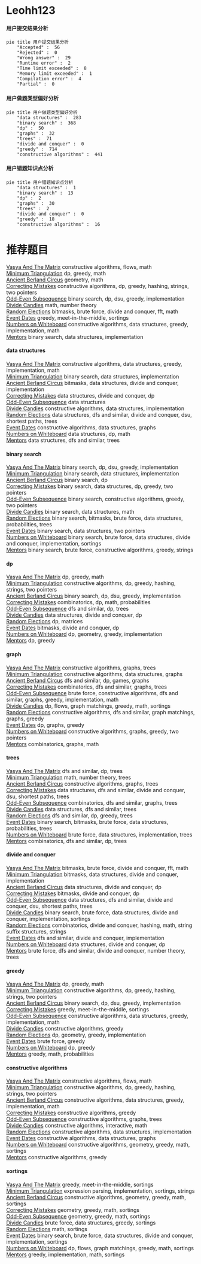 # Leohh123
<!-- tabs:start -->
#### **用户提交结果分析**

```mermaid
pie title 用户提交结果分析
    "Accepted" :  56
    "Rejected" :  0
    "Wrong answer" :  29
    "Runtime error" :  2
    "Time limit exceeded" :  8
    "Memory limit exceeded" :  1
    "Compilation error" :  4
    "Partial" :  0
```
#### **用户做题类型偏好分析**

```mermaid
pie title 用户做题类型偏好分析
    "data structures" :  283
    "binary search" :  368
    "dp" :  50
    "graphs" :  32
    "trees" :  71
    "divide and conquer" :  0
    "greedy" :  714
    "constructive algorithms" :  441
```
#### **用户错题知识点分析**

```mermaid
pie title 用户错题知识点分析
    "data structures" :  1
    "binary search" :  13
    "dp" :  2
    "graphs" :  30
    "trees" :  2
    "divide and conquer" :  0
    "greedy" :  18
    "constructive algorithms" :  16
```
<!-- tabs:end -->
# 推荐题目
[Vasya And The Matrix](http://codeforces.com/problemset/problem/1016/D)		constructive algorithms,
                        flows,
                        math		  
[Minimum Triangulation](http://codeforces.com/problemset/problem/1140/D)		dp,
                        greedy,
                        math		  
[Ancient Berland Circus](http://codeforces.com/problemset/problem/1/C)		geometry,
                        math		  
[Correcting Mistakes](http://codeforces.com/problemset/problem/533/E)		constructive algorithms,
                        dp,
                        greedy,
                        hashing,
                        strings,
                        two pointers		  
[Odd-Even Subsequence](http://codeforces.com/problemset/problem/1370/D)		binary search,
                        dp,
                        dsu,
                        greedy,
                        implementation		  
[Divide Candies](http://codeforces.com/problemset/problem/1056/B)		math,
                        number theory		  
[Random Elections](http://codeforces.com/problemset/problem/850/E)		bitmasks,
                        brute force,
                        divide and conquer,
                        fft,
                        math		  
[Event Dates](http://codeforces.com/problemset/problem/45/D)		greedy,
                        meet-in-the-middle,
                        sortings		  
[Numbers on Whiteboard](http://codeforces.com/problemset/problem/1430/C)		constructive algorithms,
                        data structures,
                        greedy,
                        implementation,
                        math		  
[Mentors](https://codeforces.com/contest/1298/problem/E)		binary search,
                        data structures,
                        implementation		  
<!-- tabs:start -->
#### **data structures**
[Vasya And The Matrix](http://codeforces.com/problemset/problem/1430/C)		constructive algorithms,
                        data structures,
                        greedy,
                        implementation,
                        math		  
[Minimum Triangulation](https://codeforces.com/contest/1298/problem/E)		binary search,
                        data structures,
                        implementation		  
[Ancient Berland Circus](http://codeforces.com/problemset/problem/1146/E)		bitmasks,
                        data structures,
                        divide and conquer,
                        implementation		  
[Correcting Mistakes](http://codeforces.com/problemset/problem/793/F)		data structures,
                        divide and conquer,
                        dp		  
[Odd-Even Subsequence](http://codeforces.com/problemset/problem/1010/E)		data structures		  
[Divide Candies](http://codeforces.com/problemset/problem/570/C)		constructive algorithms,
                        data structures,
                        implementation		  
[Random Elections](http://codeforces.com/problemset/problem/936/E)		data structures,
                        dfs and similar,
                        divide and conquer,
                        dsu,
                        shortest paths,
                        trees		  
[Event Dates](http://codeforces.com/problemset/problem/605/B)		constructive algorithms,
                        data structures,
                        graphs		  
[Numbers on Whiteboard](http://codeforces.com/problemset/problem/372/C)		data structures,
                        dp,
                        math		  
[Mentors](http://codeforces.com/problemset/problem/383/C)		data structures,
                        dfs and similar,
                        trees		  
#### **binary search**
[Vasya And The Matrix](http://codeforces.com/problemset/problem/1370/D)		binary search,
                        dp,
                        dsu,
                        greedy,
                        implementation		  
[Minimum Triangulation](https://codeforces.com/contest/1298/problem/E)		binary search,
                        data structures,
                        implementation		  
[Ancient Berland Circus](https://codeforces.com/contest/1247/problem/E)		binary search,
                        dp		  
[Correcting Mistakes](http://codeforces.com/problemset/problem/1492/C)		binary search,
                        data structures,
                        dp,
                        greedy,
                        two pointers		  
[Odd-Even Subsequence](http://codeforces.com/problemset/problem/1463/D)		binary search,
                        constructive algorithms,
                        greedy,
                        two pointers		  
[Divide Candies](http://codeforces.com/problemset/problem/1490/G)		binary search,
                        data structures,
                        math		  
[Random Elections](http://codeforces.com/problemset/problem/1479/D)		binary search,
                        bitmasks,
                        brute force,
                        data structures,
                        probabilities,
                        trees		  
[Event Dates](http://codeforces.com/problemset/problem/1436/E)		binary search,
                        data structures,
                        two pointers		  
[Numbers on Whiteboard](http://codeforces.com/problemset/problem/1461/D)		binary search,
                        brute force,
                        data structures,
                        divide and conquer,
                        implementation,
                        sortings		  
[Mentors](http://codeforces.com/problemset/problem/1493/C)		binary search,
                        brute force,
                        constructive algorithms,
                        greedy,
                        strings		  
#### **dp**
[Vasya And The Matrix](http://codeforces.com/problemset/problem/1140/D)		dp,
                        greedy,
                        math		  
[Minimum Triangulation](http://codeforces.com/problemset/problem/533/E)		constructive algorithms,
                        dp,
                        greedy,
                        hashing,
                        strings,
                        two pointers		  
[Ancient Berland Circus](http://codeforces.com/problemset/problem/1370/D)		binary search,
                        dp,
                        dsu,
                        greedy,
                        implementation		  
[Correcting Mistakes](http://codeforces.com/problemset/problem/107/B)		combinatorics,
                        dp,
                        math,
                        probabilities		  
[Odd-Even Subsequence](http://codeforces.com/problemset/problem/771/C)		dfs and similar,
                        dp,
                        trees		  
[Divide Candies](http://codeforces.com/problemset/problem/793/F)		data structures,
                        divide and conquer,
                        dp		  
[Random Elections](http://codeforces.com/problemset/problem/351/C)		dp,
                        matrices		  
[Event Dates](http://codeforces.com/problemset/problem/232/E)		bitmasks,
                        divide and conquer,
                        dp		  
[Numbers on Whiteboard](http://codeforces.com/problemset/problem/671/A)		dp,
                        geometry,
                        greedy,
                        implementation		  
[Mentors](http://codeforces.com/problemset/problem/1312/E)		dp,
                        greedy		  
#### **graph**
[Vasya And The Matrix](http://codeforces.com/problemset/problem/193/A)		constructive algorithms,
                        graphs,
                        trees		  
[Minimum Triangulation](http://codeforces.com/problemset/problem/605/B)		constructive algorithms,
                        data structures,
                        graphs		  
[Ancient Berland Circus](http://codeforces.com/problemset/problem/936/B)		dfs and similar,
                        dp,
                        games,
                        graphs		  
[Correcting Mistakes](http://codeforces.com/problemset/problem/1454/E)		combinatorics,
                        dfs and similar,
                        graphs,
                        trees		  
[Odd-Even Subsequence](http://codeforces.com/problemset/problem/1487/C)		brute force,
                        constructive algorithms,
                        dfs and similar,
                        graphs,
                        greedy,
                        implementation,
                        math		  
[Divide Candies](http://codeforces.com/problemset/problem/1437/C)		dp,
                        flows,
                        graph matchings,
                        greedy,
                        math,
                        sortings		  
[Random Elections](http://codeforces.com/problemset/problem/1470/D)		constructive algorithms,
                        dfs and similar,
                        graph matchings,
                        graphs,
                        greedy		  
[Event Dates](http://codeforces.com/problemset/problem/1476/C)		dp,
                        graphs,
                        greedy		  
[Numbers on Whiteboard](http://codeforces.com/problemset/problem/1304/D)		constructive algorithms,
                        graphs,
                        greedy,
                        two pointers		  
[Mentors](http://codeforces.com/problemset/problem/1475/C)		combinatorics,
                        graphs,
                        math		  
#### **trees**
[Vasya And The Matrix](http://codeforces.com/problemset/problem/771/C)		dfs and similar,
                        dp,
                        trees		  
[Minimum Triangulation](https://codeforces.com/contest/1230/problem/E)		math,
                        number theory,
                        trees		  
[Ancient Berland Circus](http://codeforces.com/problemset/problem/193/A)		constructive algorithms,
                        graphs,
                        trees		  
[Correcting Mistakes](http://codeforces.com/problemset/problem/936/E)		data structures,
                        dfs and similar,
                        divide and conquer,
                        dsu,
                        shortest paths,
                        trees		  
[Odd-Even Subsequence](http://codeforces.com/problemset/problem/1454/E)		combinatorics,
                        dfs and similar,
                        graphs,
                        trees		  
[Divide Candies](http://codeforces.com/problemset/problem/383/C)		data structures,
                        dfs and similar,
                        trees		  
[Random Elections](http://codeforces.com/problemset/problem/1363/E)		dfs and similar,
                        dp,
                        greedy,
                        trees		  
[Event Dates](http://codeforces.com/problemset/problem/1479/D)		binary search,
                        bitmasks,
                        brute force,
                        data structures,
                        probabilities,
                        trees		  
[Numbers on Whiteboard](http://codeforces.com/problemset/problem/1511/C)		brute force,
                        data structures,
                        implementation,
                        trees		  
[Mentors](http://codeforces.com/problemset/problem/1499/F)		combinatorics,
                        dfs and similar,
                        dp,
                        trees		  
#### **divide and conquer**
[Vasya And The Matrix](http://codeforces.com/problemset/problem/850/E)		bitmasks,
                        brute force,
                        divide and conquer,
                        fft,
                        math		  
[Minimum Triangulation](http://codeforces.com/problemset/problem/1146/E)		bitmasks,
                        data structures,
                        divide and conquer,
                        implementation		  
[Ancient Berland Circus](http://codeforces.com/problemset/problem/793/F)		data structures,
                        divide and conquer,
                        dp		  
[Correcting Mistakes](http://codeforces.com/problemset/problem/232/E)		bitmasks,
                        divide and conquer,
                        dp		  
[Odd-Even Subsequence](http://codeforces.com/problemset/problem/936/E)		data structures,
                        dfs and similar,
                        divide and conquer,
                        dsu,
                        shortest paths,
                        trees		  
[Divide Candies](http://codeforces.com/problemset/problem/1461/D)		binary search,
                        brute force,
                        data structures,
                        divide and conquer,
                        implementation,
                        sortings		  
[Random Elections](http://codeforces.com/problemset/problem/1466/G)		combinatorics,
                        divide and conquer,
                        hashing,
                        math,
                        string suffix structures,
                        strings		  
[Event Dates](http://codeforces.com/problemset/problem/1490/D)		dfs and similar,
                        divide and conquer,
                        implementation		  
[Numbers on Whiteboard](https://codeforces.com/contest/1483/problem/C)		data structures,
                        divide and conquer,
                        dp		  
[Mentors](http://codeforces.com/problemset/problem/1491/E)		brute force,
                        dfs and similar,
                        divide and conquer,
                        number theory,
                        trees		  
#### **greedy**
[Vasya And The Matrix](http://codeforces.com/problemset/problem/1140/D)		dp,
                        greedy,
                        math		  
[Minimum Triangulation](http://codeforces.com/problemset/problem/533/E)		constructive algorithms,
                        dp,
                        greedy,
                        hashing,
                        strings,
                        two pointers		  
[Ancient Berland Circus](http://codeforces.com/problemset/problem/1370/D)		binary search,
                        dp,
                        dsu,
                        greedy,
                        implementation		  
[Correcting Mistakes](http://codeforces.com/problemset/problem/45/D)		greedy,
                        meet-in-the-middle,
                        sortings		  
[Odd-Even Subsequence](http://codeforces.com/problemset/problem/1430/C)		constructive algorithms,
                        data structures,
                        greedy,
                        implementation,
                        math		  
[Divide Candies](https://codeforces.com/contest/606/problem/C)		constructive algorithms,
                        greedy		  
[Random Elections](http://codeforces.com/problemset/problem/671/A)		dp,
                        geometry,
                        greedy,
                        implementation		  
[Event Dates](https://codeforces.com/contest/1130/problem/D2)		brute force,
                        greedy		  
[Numbers on Whiteboard](http://codeforces.com/problemset/problem/1312/E)		dp,
                        greedy		  
[Mentors](http://codeforces.com/problemset/problem/623/D)		greedy,
                        math,
                        probabilities		  
#### **constructive algorithms**
[Vasya And The Matrix](http://codeforces.com/problemset/problem/1016/D)		constructive algorithms,
                        flows,
                        math		  
[Minimum Triangulation](http://codeforces.com/problemset/problem/533/E)		constructive algorithms,
                        dp,
                        greedy,
                        hashing,
                        strings,
                        two pointers		  
[Ancient Berland Circus](http://codeforces.com/problemset/problem/1430/C)		constructive algorithms,
                        data structures,
                        greedy,
                        implementation,
                        math		  
[Correcting Mistakes](https://codeforces.com/contest/606/problem/C)		constructive algorithms,
                        greedy		  
[Odd-Even Subsequence](http://codeforces.com/problemset/problem/193/A)		constructive algorithms,
                        graphs,
                        trees		  
[Divide Candies](http://codeforces.com/problemset/problem/727/C)		constructive algorithms,
                        interactive,
                        math		  
[Random Elections](http://codeforces.com/problemset/problem/570/C)		constructive algorithms,
                        data structures,
                        implementation		  
[Event Dates](http://codeforces.com/problemset/problem/605/B)		constructive algorithms,
                        data structures,
                        graphs		  
[Numbers on Whiteboard](https://codeforces.com/contest/1478/problem/F)		constructive algorithms,
                        geometry,
                        greedy,
                        math,
                        sortings		  
[Mentors](http://codeforces.com/problemset/problem/1097/E)		constructive algorithms,
                        greedy		  
#### **sortings**
[Vasya And The Matrix](http://codeforces.com/problemset/problem/45/D)		greedy,
                        meet-in-the-middle,
                        sortings		  
[Minimum Triangulation](http://codeforces.com/problemset/problem/34/C)		expression parsing,
                        implementation,
                        sortings,
                        strings		  
[Ancient Berland Circus](https://codeforces.com/contest/1478/problem/F)		constructive algorithms,
                        geometry,
                        greedy,
                        math,
                        sortings		  
[Correcting Mistakes](https://codeforces.com/contest/1496/problem/C)		geometry,
                        greedy,
                        math,
                        sortings		  
[Odd-Even Subsequence](http://codeforces.com/problemset/problem/1495/A)		geometry,
                        greedy,
                        math,
                        sortings		  
[Divide Candies](http://codeforces.com/problemset/problem/1497/A)		brute force,
                        data structures,
                        greedy,
                        sortings		  
[Random Elections](http://codeforces.com/problemset/problem/1427/A)		math,
                        sortings		  
[Event Dates](http://codeforces.com/problemset/problem/1461/D)		binary search,
                        brute force,
                        data structures,
                        divide and conquer,
                        implementation,
                        sortings		  
[Numbers on Whiteboard](http://codeforces.com/problemset/problem/1437/C)		dp,
                        flows,
                        graph matchings,
                        greedy,
                        math,
                        sortings		  
[Mentors](http://codeforces.com/problemset/problem/1473/A)		greedy,
                        implementation,
                        math,
                        sortings		  
<!-- tabs:end -->
